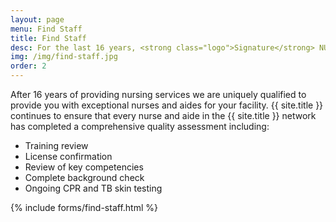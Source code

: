 ```yaml
---
layout: page
menu: Find Staff
title: Find Staff
desc: For the last 16 years, <strong class="logo">Signature</strong> NURSES Inc. has helped provide staff for Kansas and Nebraksa's Medical Staffing needs.
img: /img/find-staff.jpg
order: 2
---
```


After 16 years of providing nursing services we are uniquely qualified to provide you with exceptional nurses and aides for your facility. {{ site.title }} continues to ensure that every nurse and aide in the {{ site.title }} network has completed a comprehensive quality assessment including:

 - Training review
 - License confirmation
 - Review of key competencies
 - Complete background check
 - Ongoing CPR and TB skin testing

{% include forms/find-staff.html %}
